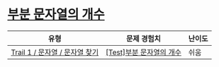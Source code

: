 # [부분 문자열의 개수](https://www.codetree.ai/trails/complete/curated-cards/test-number-of-substrings)

|유형|문제 경험치|난이도|
|---|---|---|
|[Trail 1 / 문자열 / 문자열 찾기](https://www.codetree.ai/trail-info/novice-low/)|[[Test]부분 문자열의 개수](https://www.codetree.ai/trails/complete/curated-cards/test-number-of-substrings/)|쉬움|

